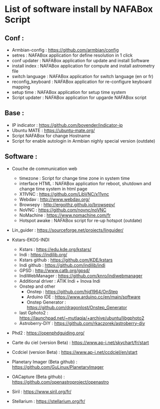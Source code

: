 
# List of software install by NAFABox Script

## Conf :

- Armbian-config : https://github.com/armbian/config
- setres :  NAFABox application for define resolution in 1 click
- conf updater : NAFABox application for update and install Software
- install index : NAFABox application for compute and install astrometry file
- switch language : NAFABox application for switch language (en or fr)
- reconfig_keyboard : NAFABox application for re-configure keyboard mapping
- setup time : NAFABox application for setup time system
- Script updater : NAFABox application for upgarde NAFABox script

## Base :

- IP indicator : https://github.com/bovender/indicator-ip
- Ubuntu MATE : https://ubuntu-mate.org/
- Script NAFABox for change Hostname
- Script for enable autologin in Armbian nighly special version (outdate)

## Software : 

- Couche de communication web
  - timezone : Script for change time zone in system time
  - interface HTML : NAFABox application for reboot, shutdown and change time system in html page
  - X11VNC : https://github.com/LibVNC/x11vnc
  - Webdav : http://www.webdav.org/
  - Browsepy : http://ergoithz.github.io/browsepy/
  - NoVNC : https://github.com/novnc/noVNC
  - NoMachine : https://www.nomachine.com/fr
  - Hotspot awake : NAFABox script for re-up hotspot (outdate)
  
- Lin_guider : https://sourceforge.net/projects/linguider/

- Kstars-EKOS-INDI
  - Kstars : https://edu.kde.org/kstars/
  - Indi : https://indilib.org/
  - Kstars github : https://github.com/KDE/kstars
  - Indi github : https://github.com/indilib/indi
  - GPSD : http://www.catb.org/gpsd/
  - IndiWebManager : https://github.com/knro/indiwebmanager
  - Additional driver : ATIK Indi + Inova Indi
  - Onstep and other
    - Onstep : https://github.com/hjd1964/OnStep
    - Arduino IDE : https://www.arduino.cc/en/main/software
    - Onstep Generator : https://github.com/dragonlost/Onstep_Generator
  - last Gphoto2 : https://launchpad.net/~mutlaqja/+archive/ubuntu/libgphoto2
  - Astroberry-DIY : https://github.com/rkaczorek/astroberry-diy
  
- Phd2 : https://openphdguiding.org/

- Carte du ciel (version Beta) : https://www.ap-i.net/skychart/fr/start

- Ccdciel (version Beta) : https://www.ap-i.net/ccdciel/en/start

- Planetary Imager (Beta github) : https://github.com/GuLinux/PlanetaryImager

- OACapture (Beta github) : https://github.com/openastroproject/openastro

- Siril : https://www.siril.org/fr/

- Stellarium : https://stellarium.org/fr/

